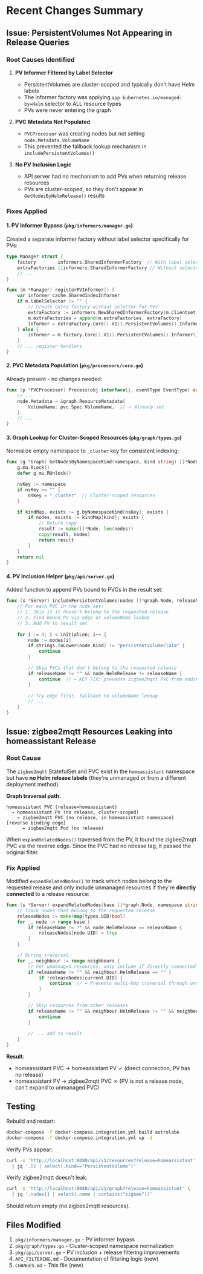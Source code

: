 # Recent Changes Summary

## Issue: PersistentVolumes Not Appearing in Release Queries

### Root Causes Identified

1. **PV Informer Filtered by Label Selector**
   - PersistentVolumes are cluster-scoped and typically don't have Helm labels
   - The informer factory was applying `app.kubernetes.io/managed-by=Helm` selector to ALL resource types
   - PVs were never entering the graph

2. **PVC Metadata Not Populated**
   - `PVCProcessor` was creating nodes but not setting `node.Metadata.VolumeName`
   - This prevented the fallback lookup mechanism in `includePersistentVolumes()`

3. **No PV Inclusion Logic**
   - API server had no mechanism to add PVs when returning release resources
   - PVs are cluster-scoped, so they don't appear in `GetNodesByHelmRelease()` results

### Fixes Applied

#### 1. PV Informer Bypass (`pkg/informers/manager.go`)

Created a separate informer factory without label selector specifically for PVs:

```go
type Manager struct {
    factory        informers.SharedInformerFactory  // With label selector
    extraFactories []informers.SharedInformerFactory // Without selector (for PVs)
    // ...
}

func (m *Manager) registerPVInformer() {
    var informer cache.SharedIndexInformer
    if m.labelSelector != "" {
        // Create extra factory without selector for PVs
        extraFactory := informers.NewSharedInformerFactory(m.clientset, defaultResyncPeriod)
        m.extraFactories = append(m.extraFactories, extraFactory)
        informer = extraFactory.Core().V1().PersistentVolumes().Informer()
    } else {
        informer = m.factory.Core().V1().PersistentVolumes().Informer()
    }
    // ... register handlers
}
```

#### 2. PVC Metadata Population (`pkg/processors/core.go`)

Already present - no changes needed:

```go
func (p *PVCProcessor) Process(obj interface{}, eventType EventType) error {
    // ...
    node.Metadata = &graph.ResourceMetadata{
        VolumeName: pvc.Spec.VolumeName,  // ✓ Already set
    }
    // ...
}
```

#### 3. Graph Lookup for Cluster-Scoped Resources (`pkg/graph/types.go`)

Normalize empty namespace to `_cluster` key for consistent indexing:

```go
func (g *Graph) GetNodesByNamespaceKind(namespace, kind string) []*Node {
    g.mu.RLock()
    defer g.mu.RUnlock()

    nsKey := namespace
    if nsKey == "" {
        nsKey = "_cluster"  // Cluster-scoped resources
    }

    if kindMap, exists := g.byNamespaceKind[nsKey]; exists {
        if nodes, exists := kindMap[kind]; exists {
            // Return copy
            result := make([]*Node, len(nodes))
            copy(result, nodes)
            return result
        }
    }
    return nil
}
```

#### 4. PV Inclusion Helper (`pkg/api/server.go`)

Added function to append PVs bound to PVCs in the result set:

```go
func (s *Server) includePersistentVolumes(nodes []*graph.Node, releaseName string) []*graph.Node {
    // For each PVC in the node set:
    // 1. Skip if it doesn't belong to the requested release
    // 2. Find bound PV via edge or volumeName lookup
    // 3. Add PV to result set
    
    for i := 0; i < initialLen; i++ {
        node := nodes[i]
        if strings.ToLower(node.Kind) != "persistentvolumeclaim" {
            continue
        }

        // Skip PVCs that don't belong to the requested release
        if releaseName != "" && node.HelmRelease != releaseName {
            continue  // ← KEY FIX: prevents zigbee2mqtt PVC from adding its PV
        }

        // Try edge first, fallback to volumeName lookup
        // ...
    }
}
```

## Issue: zigbee2mqtt Resources Leaking into homeassistant Release

### Root Cause

The `zigbee2mqtt` StatefulSet and PVC exist in the `homeassistant` namespace but have **no Helm release labels** (they're unmanaged or from a different deployment method).

**Graph traversal path**:
```
homeassistant PVC (release=homeassistant)
  → homeassistant PV (no release, cluster-scoped)
    ← zigbee2mqtt PVC (no release, in homeassistant namespace) [reverse binding edge]
      ← zigbee2mqtt Pod (no release)
```

When `expandRelatedNodes()` traversed from the PV, it found the zigbee2mqtt PVC via the reverse edge. Since the PVC had no release tag, it passed the original filter.

### Fix Applied

Modified `expandRelatedNodes()` to track which nodes belong to the requested release and only include unmanaged resources if they're **directly connected** to a release resource:

```go
func (s *Server) expandRelatedNodes(base []*graph.Node, namespace string, releaseName string) []*graph.Node {
    // Track nodes that belong to the requested release
    releaseNodes := make(map[types.UID]bool)
    for _, node := range base {
        if releaseName != "" && node.HelmRelease == releaseName {
            releaseNodes[node.UID] = true
        }
    }

    // During traversal:
    for _, neighbour := range neighbours {
        // For unmanaged resources, only include if directly connected to a release resource
        if releaseName != "" && neighbour.HelmRelease == "" {
            if !releaseNodes[current.UID] {
                continue  // ← Prevents multi-hop traversal through unmanaged resources
            }
        }

        // Skip resources from other releases
        if releaseName != "" && neighbour.HelmRelease != "" && neighbour.HelmRelease != releaseName {
            continue
        }
        
        // ... add to result
    }
}
```

**Result**:
- homeassistant PVC → homeassistant PV ✓ (direct connection, PV has no release)
- homeassistant PV → zigbee2mqtt PVC ✗ (PV is not a release node, can't expand to unmanaged PVC)

## Testing

Rebuild and restart:
```bash
docker-compose -f docker-compose.integration.yml build astrolabe
docker-compose -f docker-compose.integration.yml up -d
```

Verify PVs appear:
```bash
curl -s 'http://localhost:8080/api/v1/resources?release=homeassistant' \
  | jq '.[] | select(.kind=="PersistentVolume")'
```

Verify zigbee2mqtt doesn't leak:
```bash
curl -s 'http://localhost:8080/api/v1/graph?release=homeassistant' \
  | jq '.nodes[] | select(.name | contains("zigbee"))'
```

Should return empty (no zigbee2mqtt resources).

## Files Modified

1. `pkg/informers/manager.go` - PV informer bypass
2. `pkg/graph/types.go` - Cluster-scoped namespace normalization
3. `pkg/api/server.go` - PV inclusion + release filtering improvements
4. `API_FILTERING.md` - Documentation of filtering logic (new)
5. `CHANGES.md` - This file (new)
